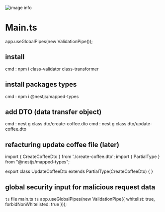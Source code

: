 ![image info](https://sethphat.com/wp-content/uploads/2020/04/063437b9ea.jpg)

# Main.ts

app.useGlobalPipes(new ValidationPipe());

## install

cmd : npm i class-validator class-transformer

## install packages types

cmd : npm i @nestjs/mapped-types

## add DTO (data transfer object)

cmd : nest g class dto/create-coffee.dto
cmd : nest g class dto/update-coffee.dto

## refacturing update coffee file (later)

import { CreateCoffeeDto } from './create-coffee.dto';
import { PartialType } from "@nestjs/mapped-types";

export class UpdateCoffeeDto extends PartialType(CreateCoffeeDto) { }

## global security input for malicious request data

`ts`
file main.ts
`ts`
app.useGlobalPipes(new ValidationPipe({
whitelist: true,
forbidNonWhitelisted: true
}));
